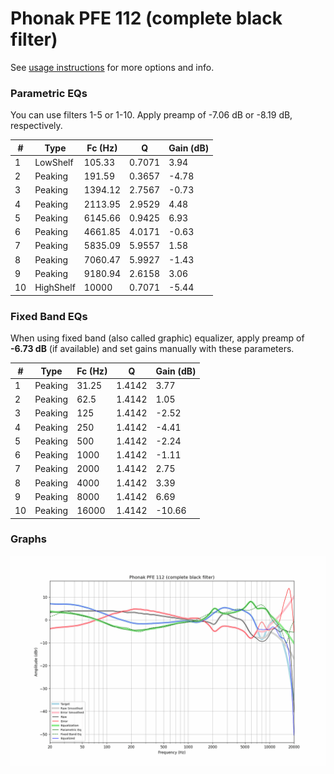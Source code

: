 # Phonak PFE 112 (complete black filter)
See [usage instructions](https://github.com/jaakkopasanen/AutoEq#usage) for more options and info.

### Parametric EQs
You can use filters 1-5 or 1-10. Apply preamp of -7.06 dB or -8.19 dB, respectively.

|   # | Type      |   Fc (Hz) |      Q |   Gain (dB) |
|-----|-----------|-----------|--------|-------------|
|   1 | LowShelf  |    105.33 | 0.7071 |        3.94 |
|   2 | Peaking   |    191.59 | 0.3657 |       -4.78 |
|   3 | Peaking   |   1394.12 | 2.7567 |       -0.73 |
|   4 | Peaking   |   2113.95 | 2.9529 |        4.48 |
|   5 | Peaking   |   6145.66 | 0.9425 |        6.93 |
|   6 | Peaking   |   4661.85 | 4.0171 |       -0.63 |
|   7 | Peaking   |   5835.09 | 5.9557 |        1.58 |
|   8 | Peaking   |   7060.47 | 5.9927 |       -1.43 |
|   9 | Peaking   |   9180.94 | 2.6158 |        3.06 |
|  10 | HighShelf |  10000    | 0.7071 |       -5.44 |

### Fixed Band EQs
When using fixed band (also called graphic) equalizer, apply preamp of **-6.73 dB** (if available) and set gains manually with these parameters.

|   # | Type    |   Fc (Hz) |      Q |   Gain (dB) |
|-----|---------|-----------|--------|-------------|
|   1 | Peaking |     31.25 | 1.4142 |        3.77 |
|   2 | Peaking |     62.5  | 1.4142 |        1.05 |
|   3 | Peaking |    125    | 1.4142 |       -2.52 |
|   4 | Peaking |    250    | 1.4142 |       -4.41 |
|   5 | Peaking |    500    | 1.4142 |       -2.24 |
|   6 | Peaking |   1000    | 1.4142 |       -1.11 |
|   7 | Peaking |   2000    | 1.4142 |        2.75 |
|   8 | Peaking |   4000    | 1.4142 |        3.39 |
|   9 | Peaking |   8000    | 1.4142 |        6.69 |
|  10 | Peaking |  16000    | 1.4142 |      -10.66 |

### Graphs
![](./Phonak%20PFE%20112%20(complete%20black%20filter).png)
